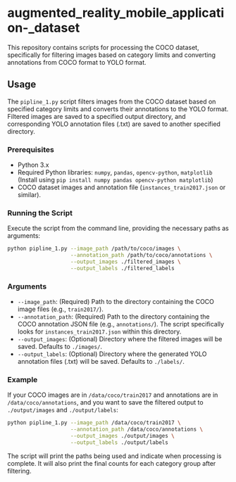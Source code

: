 # augmented_reality_mobile_application-_dataset

This repository contains scripts for processing the COCO dataset, specifically for filtering images based on category limits and converting annotations from COCO format to YOLO format.

## Usage

The `pipline_1.py` script filters images from the COCO dataset based on specified category limits and converts their annotations to the YOLO format. Filtered images are saved to a specified output directory, and corresponding YOLO annotation files (.txt) are saved to another specified directory.

### Prerequisites

-   Python 3.x
-   Required Python libraries: `numpy`, `pandas`, `opencv-python`, `matplotlib` (Install using `pip install numpy pandas opencv-python matplotlib`)
-   COCO dataset images and annotation file (`instances_train2017.json` or similar).

### Running the Script

Execute the script from the command line, providing the necessary paths as arguments:

```bash
python pipline_1.py --image_path /path/to/coco/images \
                    --annotation_path /path/to/coco/annotations \
                    --output_images ./filtered_images \
                    --output_labels ./filtered_labels
```

### Arguments

-   `--image_path`: (Required) Path to the directory containing the COCO image files (e.g., `train2017/`).
-   `--annotation_path`: (Required) Path to the directory containing the COCO annotation JSON file (e.g., `annotations/`). The script specifically looks for `instances_train2017.json` within this directory.
-   `--output_images`: (Optional) Directory where the filtered images will be saved. Defaults to `./images/`.
-   `--output_labels`: (Optional) Directory where the generated YOLO annotation files (.txt) will be saved. Defaults to `./labels/`.

### Example

If your COCO images are in `/data/coco/train2017` and annotations are in `/data/coco/annotations`, and you want to save the filtered output to `./output/images` and `./output/labels`:

```bash
python pipline_1.py --image_path /data/coco/train2017 \
                    --annotation_path /data/coco/annotations \
                    --output_images ./output/images \
                    --output_labels ./output/labels
```

The script will print the paths being used and indicate when processing is complete. It will also print the final counts for each category group after filtering.

